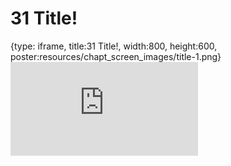 # 31 Title!
 
{type: iframe, title:31 Title!, width:800, height:600, poster:resources/chapt_screen_images/title-1.png}
![](https://hutchdatascience.org/AI_for_Decision_Makers/no_toc/title-1.html)
 

 
